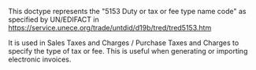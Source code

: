 This doctype represents the "5153  Duty or tax or fee type name code" as
specified by UN/EDIFACT in https://service.unece.org/trade/untdid/d19b/tred/tred5153.htm

It is used in Sales Taxes and Charges / Purchase Taxes and Charges to specify
the type of tax or fee. This is useful when generating or importing electronic
invoices.
